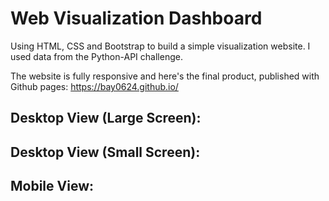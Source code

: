# Web Visualization Dashboard
Using HTML, CSS and Bootstrap to build a simple visualization website. I used data from the Python-API challenge.

The website is fully responsive and here's the final product, published with Github pages: https://bay0624.github.io/

## Desktop View (Large Screen):

## Desktop View (Small Screen):

## Mobile View:

